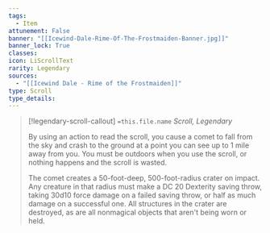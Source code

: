 ```yaml
---
tags:
  - Item
attunement: False
banner: "[[Icewind-Dale-Rime-Of-The-Frostmaiden-Banner.jpg]]"
banner_lock: True
classes:
icon: LiScrollText
rarity: Legendary
sources:
  - "[[Icewind Dale - Rime of the Frostmaiden]]"
type: Scroll
type_details: 
---
```

>[!legendary-scroll-callout] `=this.file.name`
>*Scroll, Legendary*
>
>By using an action to read the scroll, you cause a comet to fall from the sky and crash to the ground at a point you can see up to 1 mile away from you. You must be outdoors when you use the scroll, or nothing happens and the scroll is wasted.
>
>The comet creates a 50-foot-deep, 500-foot-radius crater on impact. Any creature in that radius must make a DC 20 Dexterity saving throw, taking 30d10 force damage on a failed saving throw, or half as much damage on a successful one. All structures in the crater are destroyed, as are all nonmagical objects that aren't being worn or held.
>
>

